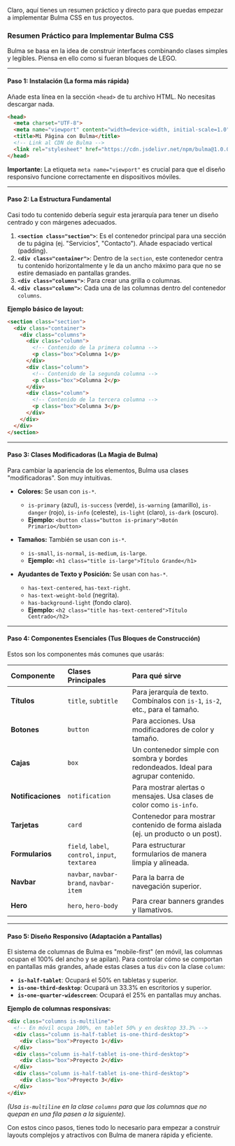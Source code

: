Claro, aquí tienes un resumen práctico y directo para que puedas empezar a implementar Bulma CSS en tus proyectos.

### Resumen Práctico para Implementar Bulma CSS

Bulma se basa en la idea de construir interfaces combinando clases simples y legibles. Piensa en ello como si fueran bloques de LEGO.

---

#### Paso 1: Instalación (La forma más rápida)

Añade esta línea en la sección `<head>` de tu archivo HTML. No necesitas descargar nada.

```html
<head>
  <meta charset="UTF-8">
  <meta name="viewport" content="width=device-width, initial-scale=1.0">
  <title>Mi Página con Bulma</title>
  <!-- Link al CDN de Bulma -->
  <link rel="stylesheet" href="https://cdn.jsdelivr.net/npm/bulma@1.0.0/css/bulma.min.css">
</head>
```
**Importante:** La etiqueta `meta name="viewport"` es crucial para que el diseño responsivo funcione correctamente en dispositivos móviles.

---

#### Paso 2: La Estructura Fundamental

Casi todo tu contenido debería seguir esta jerarquía para tener un diseño centrado y con márgenes adecuados.

1.  **`<section class="section">`**: Es el contenedor principal para una sección de tu página (ej. "Servicios", "Contacto"). Añade espaciado vertical (padding).
2.  **`<div class="container">`**: Dentro de la `section`, este contenedor centra tu contenido horizontalmente y le da un ancho máximo para que no se estire demasiado en pantallas grandes.
3.  **`<div class="columns">`**: Para crear una grilla o columnas.
4.  **`<div class="column">`**: Cada una de las columnas dentro del contenedor `columns`.

**Ejemplo básico de layout:**

```html
<section class="section">
  <div class="container">
    <div class="columns">
      <div class="column">
        <!-- Contenido de la primera columna -->
        <p class="box">Columna 1</p>
      </div>
      <div class="column">
        <!-- Contenido de la segunda columna -->
        <p class="box">Columna 2</p>
      </div>
      <div class="column">
        <!-- Contenido de la tercera columna -->
        <p class="box">Columna 3</p>
      </div>
    </div>
  </div>
</section>
```

---

#### Paso 3: Clases Modificadoras (La Magia de Bulma)

Para cambiar la apariencia de los elementos, Bulma usa clases "modificadoras". Son muy intuitivas.

*   **Colores:** Se usan con `is-*`.
    *   `is-primary` (azul), `is-success` (verde), `is-warning` (amarillo), `is-danger` (rojo), `is-info` (celeste), `is-light` (claro), `is-dark` (oscuro).
    *   **Ejemplo:** `<button class="button is-primary">Botón Primario</button>`

*   **Tamaños:** También se usan con `is-*`.
    *   `is-small`, `is-normal`, `is-medium`, `is-large`.
    *   **Ejemplo:** `<h1 class="title is-large">Título Grande</h1>`

*   **Ayudantes de Texto y Posición:** Se usan con `has-*`.
    *   `has-text-centered`, `has-text-right`.
    *   `has-text-weight-bold` (negrita).
    *   `has-background-light` (fondo claro).
    *   **Ejemplo:** `<h2 class="title has-text-centered">Título Centrado</h2>`

---

#### Paso 4: Componentes Esenciales (Tus Bloques de Construcción)

Estos son los componentes más comunes que usarás:

| Componente | Clases Principales | Para qué sirve |
| :--- | :--- | :--- |
| **Títulos** | `title`, `subtitle` | Para jerarquía de texto. Combínalos con `is-1`, `is-2`, etc., para el tamaño. |
| **Botones** | `button` | Para acciones. Usa modificadores de color y tamaño. |
| **Cajas**| `box` | Un contenedor simple con sombra y bordes redondeados. Ideal para agrupar contenido. |
| **Notificaciones** | `notification` | Para mostrar alertas o mensajes. Usa clases de color como `is-info`. |
| **Tarjetas** | `card` | Contenedor para mostrar contenido de forma aislada (ej. un producto o un post). |
| **Formularios**| `field`, `label`, `control`, `input`, `textarea`| Para estructurar formularios de manera limpia y alineada. |
| **Navbar**| `navbar`, `navbar-brand`, `navbar-item`| Para la barra de navegación superior. |
| **Hero**| `hero`, `hero-body`| Para crear banners grandes y llamativos. |

---

#### Paso 5: Diseño Responsivo (Adaptación a Pantallas)

El sistema de columnas de Bulma es "mobile-first" (en móvil, las columnas ocupan el 100% del ancho y se apilan). Para controlar cómo se comportan en pantallas más grandes, añade estas clases a tus `div` con la clase `column`:

*   **`is-half-tablet`**: Ocupará el 50% en tabletas y superior.
*   **`is-one-third-desktop`**: Ocupará un 33.3% en escritorios y superior.
*   **`is-one-quarter-widescreen`**: Ocupará el 25% en pantallas muy anchas.

**Ejemplo de columnas responsivas:**

```html
<div class="columns is-multiline">
  <!-- En móvil ocupa 100%, en tablet 50% y en desktop 33.3% -->
  <div class="column is-half-tablet is-one-third-desktop">
    <div class="box">Proyecto 1</div>
  </div>
  <div class="column is-half-tablet is-one-third-desktop">
    <div class="box">Proyecto 2</div>
  </div>
  <div class="column is-half-tablet is-one-third-desktop">
    <div class="box">Proyecto 3</div>
  </div>
</div>
```
*(Usa `is-multiline` en la clase `columns` para que las columnas que no quepan en una fila pasen a la siguiente).*

Con estos cinco pasos, tienes todo lo necesario para empezar a construir layouts complejos y atractivos con Bulma de manera rápida y eficiente.